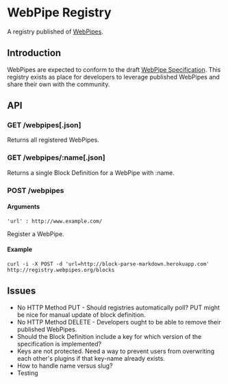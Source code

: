 # WebPipe Registry

A registry published of [WebPipes](http://www.webpipes.org/).

## Introduction

WebPipes are expected to conform to the draft [WebPipe Specification](https://github.com/webpipes/spec).
This registry exists as place for developers to leverage published WebPipes and share their own with the community.

## API

### GET /webpipes[.json]

Returns all registered WebPipes.

### GET /webpipes/:name[.json]

Returns a single Block Definition for a WebPipe with :name.

### POST /webpipes

#### Arguments
	
	'url' : http://www.example.com/

Register a WebPipe.

#### Example

	curl -i -X POST -d 'url=http://block-parse-markdown.herokuapp.com' http://registry.webpipes.org/blocks

## Issues

- No HTTP Method PUT - Should registries automatically poll? PUT might be nice for manual update of block definition.
- No HTTP Method DELETE - Developers ought to be able to remove their published WebPipes.
- Should the Block Definition include a key for which version of the specification is implemented?
- Keys are not protected. Need a way to prevent users from overwriting each other's plugins if that key-name already exists.
- How to handle name versus slug?
- Testing


